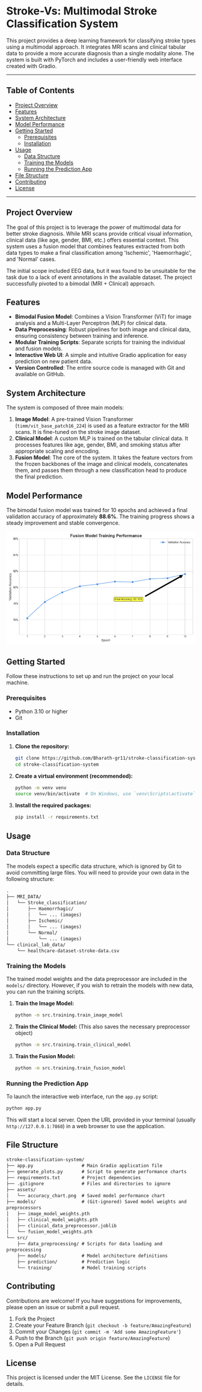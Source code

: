 # Stroke-Vs: Multimodal Stroke Classification System

This project provides a deep learning framework for classifying stroke types using a multimodal approach. It integrates MRI scans and clinical tabular data to provide a more accurate diagnosis than a single modality alone. The system is built with PyTorch and includes a user-friendly web interface created with Gradio.

---

## Table of Contents
- [Project Overview](#project-overview)
- [Features](#features)
- [System Architecture](#system-architecture)
- [Model Performance](#model-performance)
- [Getting Started](#getting-started)
  - [Prerequisites](#prerequisites)
  - [Installation](#installation)
- [Usage](#usage)
  - [Data Structure](#data-structure)
  - [Training the Models](#training-the-models)
  - [Running the Prediction App](#running-the-prediction-app)
- [File Structure](#file-structure)
- [Contributing](#contributing)
- [License](#license)

---

## Project Overview

The goal of this project is to leverage the power of multimodal data for better stroke diagnosis. While MRI scans provide critical visual information, clinical data (like age, gender, BMI, etc.) offers essential context. This system uses a fusion model that combines features extracted from both data types to make a final classification among 'Ischemic', 'Haemorrhagic', and 'Normal' cases.

The initial scope included EEG data, but it was found to be unsuitable for the task due to a lack of event annotations in the available dataset. The project successfully pivoted to a bimodal (MRI + Clinical) approach.

## Features

- **Bimodal Fusion Model**: Combines a Vision Transformer (ViT) for image analysis and a Multi-Layer Perceptron (MLP) for clinical data.
- **Data Preprocessing**: Robust pipelines for both image and clinical data, ensuring consistency between training and inference.
- **Modular Training Scripts**: Separate scripts for training the individual and fusion models.
- **Interactive Web UI**: A simple and intuitive Gradio application for easy prediction on new patient data.
- **Version Controlled**: The entire source code is managed with Git and available on GitHub.

## System Architecture

The system is composed of three main models:

1.  **Image Model**: A pre-trained Vision Transformer (`timm/vit_base_patch16_224`) is used as a feature extractor for the MRI scans. It is fine-tuned on the stroke image dataset.
2.  **Clinical Model**: A custom MLP is trained on the tabular clinical data. It processes features like age, gender, BMI, and smoking status after appropriate scaling and encoding.
3.  **Fusion Model**: The core of the system. It takes the feature vectors from the frozen backbones of the image and clinical models, concatenates them, and passes them through a new classification head to produce the final prediction.

## Model Performance

The bimodal fusion model was trained for 10 epochs and achieved a final validation accuracy of approximately **88.6%**. The training progress shows a steady improvement and stable convergence.

![Model Accuracy Chart](assets/accuracy_chart.png)

## Getting Started

Follow these instructions to set up and run the project on your local machine.

### Prerequisites

- Python 3.10 or higher
- Git

### Installation

1.  **Clone the repository:**
    ```bash
    git clone https://github.com/Bharath-gr11/stroke-classification-system.git
    cd stroke-classification-system
    ```

2.  **Create a virtual environment (recommended):**
    ```bash
    python -m venv venv
    source venv/bin/activate  # On Windows, use `venv\Scripts\activate`
    ```

3.  **Install the required packages:**
    ```bash
    pip install -r requirements.txt
    ```

## Usage

### Data Structure

The models expect a specific data structure, which is ignored by Git to avoid committing large files. You will need to provide your own data in the following structure:

```
.
├── MRI_DATA/
│   └── Stroke_classification/
│       ├── Haemorrhagic/
│       │   └── ... (images)
│       ├── Ischemic/
│       │   └── ... (images)
│       └── Normal/
│           └── ... (images)
└── clinical_lab_data/
    └── healthcare-dataset-stroke-data.csv
```

### Training the Models

The trained model weights and the data preprocessor are included in the `models/` directory. However, if you wish to retrain the models with new data, you can run the training scripts.

1.  **Train the Image Model:**
    ```bash
    python -m src.training.train_image_model
    ```

2.  **Train the Clinical Model:** (This also saves the necessary preprocessor object)
    ```bash
    python -m src.training.train_clinical_model
    ```

3.  **Train the Fusion Model:**
    ```bash
    python -m src.training.train_fusion_model
    ```

### Running the Prediction App

To launch the interactive web interface, run the `app.py` script:

```bash
python app.py
```

This will start a local server. Open the URL provided in your terminal (usually `http://127.0.0.1:7860`) in a web browser to use the application.

## File Structure

```
stroke-classification-system/
├── app.py                  # Main Gradio application file
├── generate_plots.py       # Script to generate performance charts
├── requirements.txt        # Project dependencies
├── .gitignore              # Files and directories to ignore
├── assets/
│   └── accuracy_chart.png  # Saved model performance chart
├── models/                 # (Git-ignored) Saved model weights and preprocessors
│   ├── image_model_weights.pth
│   ├── clinical_model_weights.pth
│   ├── clinical_data_preprocessor.joblib
│   └── fusion_model_weights.pth
└── src/
    ├── data_preprocessing/ # Scripts for data loading and preprocessing
    ├── models/             # Model architecture definitions
    ├── prediction/         # Prediction logic
    └── training/           # Model training scripts
```

## Contributing

Contributions are welcome! If you have suggestions for improvements, please open an issue or submit a pull request.

1.  Fork the Project
2.  Create your Feature Branch (`git checkout -b feature/AmazingFeature`)
3.  Commit your Changes (`git commit -m 'Add some AmazingFeature'`)
4.  Push to the Branch (`git push origin feature/AmazingFeature`)
5.  Open a Pull Request

## License

This project is licensed under the MIT License. See the `LICENSE` file for details.
